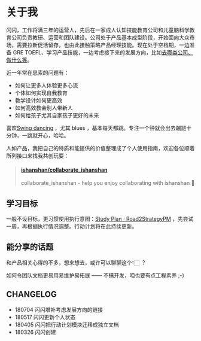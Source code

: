 # 关于我

闪闪，工作将满三年的运营人，先后在一家成人认知技能教育公司和儿童脑科学教育公司负责教研、运营和团队建设。公司处于产品基本成型阶段，开始面向大众市场，需要拉新促活留存，也由此接触策略产品经理技能。现在处于空档期，一边准备 GRE TOEFL、学习产品技能，一边考虑接下来的发展方向，比如[去哪类公司、做什么等](https://road2strategypm.ishanshan.im/CONTENT/InfoVocationRequirement.html)。

近一年常在思索的问题有：

* 如何让更多人体验更多心流
* 个体如何实现自我教育
* 教学设计如何更高效
* 如何高效教会别人带新人
* 如何给孩子尤其自家孩子更好的未来

喜欢[Swing dancing](https://github.com/ishanshan/EnjoySwingDancing) ，尤其 blues ，基本每天都跳。专注一个钟就会出去蹦跶十分钟，一跳就开心，哈哈。

人如产品，我把自己的特质和能提供的价值整理成了个人使用指南，欢迎各位顺着所列接口来找我共创玩耍：

<blockquote class="embedly-card"><h4><a href="https://github.com/ishanshan/collaborate_ishanshan">ishanshan/collaborate_ishanshan</a></h4><p>collaborate_ishanshan - help you enjoy collaborating with ishanshan 🏑</p></blockquote>
<script async src="//cdn.embedly.com/widgets/platform.js" charset="UTF-8"></script>

## 学习目标

一般不设目标，更习惯使用执行意图：[Study Plan · Road2StrategyPM](https://road2strategypm.ishanshan.im/Course3jkSPM/InfoPlanCourseStudy.html) ，先尝试一周，再根据执行情况调整。行动计划将在此持续更新。

## 能分享的话题

和产品相关心得的不多，想来想去，或许可以聊聊这个👇🏻 ？

如何令团队文档更易用易维护易拓展 —— 不搞开发，咱也要有点工程素养 ;-)


## CHANGELOG

- 180704 闪闪增补考虑发展方向的链接
- 180517 闪闪更新个人状态
- 180405 闪闪把行动计划模块迁移成独立文档
- 180326 闪闪创建
